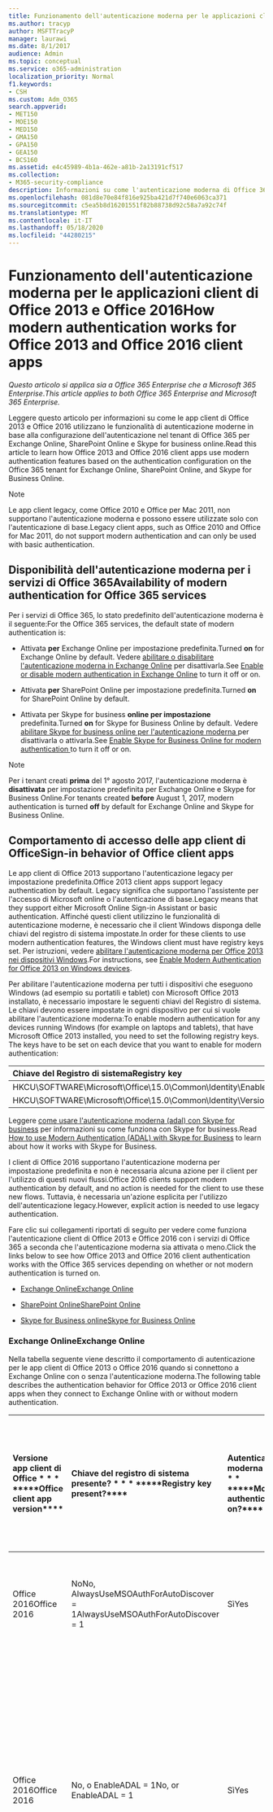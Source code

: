 ```yaml
---
title: Funzionamento dell'autenticazione moderna per le applicazioni client di Office 2013 e Office 2016
ms.author: tracyp
author: MSFTTracyP
manager: laurawi
ms.date: 8/1/2017
audience: Admin
ms.topic: conceptual
ms.service: o365-administration
localization_priority: Normal
f1.keywords:
- CSH
ms.custom: Adm_O365
search.appverid:
- MET150
- MOE150
- MED150
- GMA150
- GPA150
- GEA150
- BCS160
ms.assetid: e4c45989-4b1a-462e-a81b-2a13191cf517
ms.collection:
- M365-security-compliance
description: Informazioni su come l'autenticazione moderna di Office 365 funziona in modo diverso per le app client di Office 2013 e 2016.
ms.openlocfilehash: 081d8e70e84f816e925ba421d7f740e6063ca371
ms.sourcegitcommit: c5ea5b8d16201551f82b88738d92c58a7a92c74f
ms.translationtype: MT
ms.contentlocale: it-IT
ms.lasthandoff: 05/18/2020
ms.locfileid: "44280215"
---
```

# <a name="how-modern-authentication-works-for-office-2013-and-office-2016-client-apps"></a><span data-ttu-id="49607-103">Funzionamento dell'autenticazione moderna per le applicazioni client di Office 2013 e Office 2016</span><span class="sxs-lookup"><span data-stu-id="49607-103">How modern authentication works for Office 2013 and Office 2016 client apps</span></span>

<span data-ttu-id="49607-104">*Questo articolo si applica sia a Office 365 Enterprise che a Microsoft 365 Enterprise*.</span><span class="sxs-lookup"><span data-stu-id="49607-104">*This article applies to both Office 365 Enterprise and Microsoft 365 Enterprise.*</span></span>

<span data-ttu-id="49607-105">Leggere questo articolo per informazioni su come le app client di Office 2013 e Office 2016 utilizzano le funzionalità di autenticazione moderne in base alla configurazione dell'autenticazione nel tenant di Office 365 per Exchange Online, SharePoint Online e Skype for business online.</span><span class="sxs-lookup"><span data-stu-id="49607-105">Read this article to learn how Office 2013 and Office 2016 client apps use modern authentication features based on the authentication configuration on the Office 365 tenant for Exchange Online, SharePoint Online, and Skype for Business Online.</span></span>

> [!NOTE]
> <span data-ttu-id="49607-106">Le app client legacy, come Office 2010 e Office per Mac 2011, non supportano l'autenticazione moderna e possono essere utilizzate solo con l'autenticazione di base.</span><span class="sxs-lookup"><span data-stu-id="49607-106">Legacy client apps, such as Office 2010 and Office for Mac 2011, do not support modern authentication and can only be used with basic authentication.</span></span>

## <a name="availability-of-modern-authentication-for-office-365-services"></a><span data-ttu-id="49607-107">Disponibilità dell'autenticazione moderna per i servizi di Office 365</span><span class="sxs-lookup"><span data-stu-id="49607-107">Availability of modern authentication for Office 365 services</span></span>

<span data-ttu-id="49607-108">Per i servizi di Office 365, lo stato predefinito dell'autenticazione moderna è il seguente:</span><span class="sxs-lookup"><span data-stu-id="49607-108">For the Office 365 services, the default state of modern authentication is:</span></span>
  
- <span data-ttu-id="49607-109">Attivata **per** Exchange Online per impostazione predefinita.</span><span class="sxs-lookup"><span data-stu-id="49607-109">Turned **on** for Exchange Online by default.</span></span> <span data-ttu-id="49607-110">Vedere [abilitare o disabilitare l'autenticazione moderna in Exchange Online](https://support.office.com/article/58018196-f918-49cd-8238-56f57f38d662) per disattivarla.</span><span class="sxs-lookup"><span data-stu-id="49607-110">See [Enable or disable modern authentication in Exchange Online](https://support.office.com/article/58018196-f918-49cd-8238-56f57f38d662) to turn it off or on.</span></span> 
    
- <span data-ttu-id="49607-111">Attivata **per** SharePoint Online per impostazione predefinita.</span><span class="sxs-lookup"><span data-stu-id="49607-111">Turned **on** for SharePoint Online by default.</span></span> 
    
- <span data-ttu-id="49607-112">Attivata per Skype for business **online per impostazione** predefinita.</span><span class="sxs-lookup"><span data-stu-id="49607-112">Turned **on** for Skype for Business Online by default.</span></span> <span data-ttu-id="49607-113">Vedere [abilitare Skype for business online per l'autenticazione moderna ](https://social.technet.microsoft.com/wiki/contents/articles/34339.skype-for-business-online-enable-your-tenant-for-modern-authentication.aspx)per disattivarla o attivarla.</span><span class="sxs-lookup"><span data-stu-id="49607-113">See [Enable Skype for Business Online for modern authentication ](https://social.technet.microsoft.com/wiki/contents/articles/34339.skype-for-business-online-enable-your-tenant-for-modern-authentication.aspx)to turn it off or on.</span></span>

> [!NOTE]
> <span data-ttu-id="49607-114">Per i tenant creati **prima** del 1° agosto 2017, l'autenticazione moderna è **disattivata** per impostazione predefinita per Exchange Online e Skype for Business Online.</span><span class="sxs-lookup"><span data-stu-id="49607-114">For tenants created **before** August 1, 2017, modern authentication is turned **off** by default for Exchange Online and Skype for Business Online.</span></span>
    
## <a name="sign-in-behavior-of-office-client-apps"></a><span data-ttu-id="49607-115">Comportamento di accesso delle app client di Office</span><span class="sxs-lookup"><span data-stu-id="49607-115">Sign-in behavior of Office client apps</span></span>

<span data-ttu-id="49607-116">Le app client di Office 2013 supportano l'autenticazione legacy per impostazione predefinita.</span><span class="sxs-lookup"><span data-stu-id="49607-116">Office 2013 client apps support legacy authentication by default.</span></span> <span data-ttu-id="49607-117">Legacy significa che supportano l'assistente per l'accesso di Microsoft online o l'autenticazione di base.</span><span class="sxs-lookup"><span data-stu-id="49607-117">Legacy means that they support either Microsoft Online Sign-in Assistant or basic authentication.</span></span> <span data-ttu-id="49607-118">Affinché questi client utilizzino le funzionalità di autenticazione moderne, è necessario che il client Windows disponga delle chiavi del registro di sistema impostate.</span><span class="sxs-lookup"><span data-stu-id="49607-118">In order for these clients to use modern authentication features, the Windows client must have registry keys set.</span></span> <span data-ttu-id="49607-119">Per istruzioni, vedere [abilitare l'autenticazione moderna per Office 2013 nei dispositivi Windows](https://support.office.com/article/7dc1c01a-090f-4971-9677-f1b192d6c910).</span><span class="sxs-lookup"><span data-stu-id="49607-119">For instructions, see [Enable Modern Authentication for Office 2013 on Windows devices](https://support.office.com/article/7dc1c01a-090f-4971-9677-f1b192d6c910).</span></span>

<span data-ttu-id="49607-p104">Per abilitare l'autenticazione moderna per tutti i dispositivi che eseguono Windows (ad esempio su portatili e tablet) con Microsoft Office 2013 installato, è necessario impostare le seguenti chiavi del Registro di sistema. Le chiavi devono essere impostate in ogni dispositivo per cui si vuole abilitare l'autenticazione moderna:</span><span class="sxs-lookup"><span data-stu-id="49607-p104">To enable modern authentication for any devices running Windows (for example on laptops and tablets), that have Microsoft Office 2013 installed, you need to set the following registry keys. The keys have to be set on each device that you want to enable for modern authentication:</span></span>
  
|<span data-ttu-id="49607-122">**Chiave del Registro di sistema**</span><span class="sxs-lookup"><span data-stu-id="49607-122">**Registry key**</span></span>|<span data-ttu-id="49607-123">**Tipo**</span><span class="sxs-lookup"><span data-stu-id="49607-123">**Type**</span></span>|<span data-ttu-id="49607-124">**Valore**</span><span class="sxs-lookup"><span data-stu-id="49607-124">**Value**</span></span> |
|:-------|:------:|--------:|
|<span data-ttu-id="49607-125">HKCU\SOFTWARE\Microsoft\Office\15.0\Common\Identity\EnableADAL</span><span class="sxs-lookup"><span data-stu-id="49607-125">HKCU\SOFTWARE\Microsoft\Office\15.0\Common\Identity\EnableADAL</span></span>  |<span data-ttu-id="49607-126">REG_DWORD</span><span class="sxs-lookup"><span data-stu-id="49607-126">REG_DWORD</span></span>  |<span data-ttu-id="49607-127">1 </span><span class="sxs-lookup"><span data-stu-id="49607-127">1</span></span>  |
|<span data-ttu-id="49607-128">HKCU\SOFTWARE\Microsoft\Office\15.0\Common\Identity\Version</span><span class="sxs-lookup"><span data-stu-id="49607-128">HKCU\SOFTWARE\Microsoft\Office\15.0\Common\Identity\Version</span></span> |<span data-ttu-id="49607-129">REG_DWORD</span><span class="sxs-lookup"><span data-stu-id="49607-129">REG_DWORD</span></span> |<span data-ttu-id="49607-130">1 </span><span class="sxs-lookup"><span data-stu-id="49607-130">1</span></span> |
  
<span data-ttu-id="49607-131">Leggere [come usare l'autenticazione moderna (adal) con Skype for business](https://go.microsoft.com/fwlink/p/?LinkId=785431) per informazioni su come funziona con Skype for business.</span><span class="sxs-lookup"><span data-stu-id="49607-131">Read [How to use Modern Authentication (ADAL) with Skype for Business](https://go.microsoft.com/fwlink/p/?LinkId=785431) to learn about how it works with Skype for Business.</span></span> 
  
<span data-ttu-id="49607-132">I client di Office 2016 supportano l'autenticazione moderna per impostazione predefinita e non è necessaria alcuna azione per il client per l'utilizzo di questi nuovi flussi.</span><span class="sxs-lookup"><span data-stu-id="49607-132">Office 2016 clients support modern authentication by default, and no action is needed for the client to use these new flows.</span></span> <span data-ttu-id="49607-133">Tuttavia, è necessaria un'azione esplicita per l'utilizzo dell'autenticazione legacy.</span><span class="sxs-lookup"><span data-stu-id="49607-133">However, explicit action is needed to use legacy authentication.</span></span>
  
<span data-ttu-id="49607-134">Fare clic sui collegamenti riportati di seguito per vedere come funziona l'autenticazione client di Office 2013 e Office 2016 con i servizi di Office 365 a seconda che l'autenticazione moderna sia attivata o meno.</span><span class="sxs-lookup"><span data-stu-id="49607-134">Click the links below to see how Office 2013 and Office 2016 client authentication works with the Office 365 services depending on whether or not modern authentication is turned on.</span></span>
  
- [<span data-ttu-id="49607-135">Exchange Online</span><span class="sxs-lookup"><span data-stu-id="49607-135">Exchange Online</span></span>](modern-auth-for-office-2013-and-2016.md#BK_EchangeOnline)
    
- [<span data-ttu-id="49607-136">SharePoint Online</span><span class="sxs-lookup"><span data-stu-id="49607-136">SharePoint Online</span></span>](modern-auth-for-office-2013-and-2016.md#BK_SharePointOnline)
    
- [<span data-ttu-id="49607-137">Skype for Business online</span><span class="sxs-lookup"><span data-stu-id="49607-137">Skype for Business Online</span></span>](modern-auth-for-office-2013-and-2016.md#BK_SFBO)
    
<span data-ttu-id="49607-138"><a name="BK_EchangeOnline"> </a></span><span class="sxs-lookup"><span data-stu-id="49607-138"><a name="BK_EchangeOnline"> </a></span></span>
### <a name="exchange-online"></a><span data-ttu-id="49607-139">Exchange Online</span><span class="sxs-lookup"><span data-stu-id="49607-139">Exchange Online</span></span>

<span data-ttu-id="49607-140">Nella tabella seguente viene descritto il comportamento di autenticazione per le app client di Office 2013 o Office 2016 quando si connettono a Exchange Online con o senza l'autenticazione moderna.</span><span class="sxs-lookup"><span data-stu-id="49607-140">The following table describes the authentication behavior for Office 2013 or Office 2016 client apps when they connect to Exchange Online with or without modern authentication.</span></span>
  
|<span data-ttu-id="49607-141">Versione app client di Office \* \* \* \*</span><span class="sxs-lookup"><span data-stu-id="49607-141">\*\*\*\*Office client app version\*\*\*\*</span></span>|<span data-ttu-id="49607-142">Chiave del registro di sistema presente? \* \* \* \*</span><span class="sxs-lookup"><span data-stu-id="49607-142">\*\*\*\*Registry key present?\*\*\*\*</span></span>|<span data-ttu-id="49607-143">Autenticazione moderna in? \* \* \* \*</span><span class="sxs-lookup"><span data-stu-id="49607-143">\*\*\*\*Modern authentication on?\*\*\*\*</span></span>|<span data-ttu-id="49607-144">Comportamento di autenticazione con autenticazione moderna attivata per il tenant (impostazione predefinita) \* \* \* \*</span><span class="sxs-lookup"><span data-stu-id="49607-144">\*\*\*\*Authentication behavior with modern authentication turned on for the tenant (default)\*\*\*\*</span></span>|<span data-ttu-id="49607-145">Comportamento di autenticazione con l'autenticazione moderna disattivata per il tenant \* \* \* \*</span><span class="sxs-lookup"><span data-stu-id="49607-145">\*\*\*\*Authentication behavior with modern authentication turned off for the tenant\*\*\*\*</span></span>|
|:-----|:-----|:-----|:-----|:-----|
|<span data-ttu-id="49607-146">Office 2016</span><span class="sxs-lookup"><span data-stu-id="49607-146">Office 2016</span></span>  <br/> |<span data-ttu-id="49607-147">No</span><span class="sxs-lookup"><span data-stu-id="49607-147">No,</span></span> <br> <span data-ttu-id="49607-148">AlwaysUseMSOAuthForAutoDiscover = 1</span><span class="sxs-lookup"><span data-stu-id="49607-148">AlwaysUseMSOAuthForAutoDiscover = 1</span></span> <br/> |<span data-ttu-id="49607-149">Sì</span><span class="sxs-lookup"><span data-stu-id="49607-149">Yes</span></span>  <br/> |<span data-ttu-id="49607-150">Impone l'autenticazione moderna in Outlook 2010, 2013 o 2016</span><span class="sxs-lookup"><span data-stu-id="49607-150">Forces modern authentication on Outlook 2010, 2013 or 2016</span></span> <br/> [<span data-ttu-id="49607-151">Altre informazioni</span><span class="sxs-lookup"><span data-stu-id="49607-151">More info</span></span>](https://support.microsoft.com/help/3126599/outlook-prompts-for-password-when-modern-authentication-is-enabled)|<span data-ttu-id="49607-152">Impone l'autenticazione moderna all'interno del client Outlook.</span><span class="sxs-lookup"><span data-stu-id="49607-152">Forces modern authentication within the Outlook client.</span></span><br/> |
|<span data-ttu-id="49607-153">Office 2016</span><span class="sxs-lookup"><span data-stu-id="49607-153">Office 2016</span></span>  <br/> |<span data-ttu-id="49607-154">No, o EnableADAL = 1</span><span class="sxs-lookup"><span data-stu-id="49607-154">No, or EnableADAL = 1</span></span>  <br/> |<span data-ttu-id="49607-155">Sì</span><span class="sxs-lookup"><span data-stu-id="49607-155">Yes</span></span>  <br/> |<span data-ttu-id="49607-156">L'autenticazione moderna viene tentata per prima.</span><span class="sxs-lookup"><span data-stu-id="49607-156">Modern authentication is attempted first.</span></span> <span data-ttu-id="49607-157">Se il server rifiuta una connessione di autenticazione moderna, viene utilizzata l'autenticazione di base.</span><span class="sxs-lookup"><span data-stu-id="49607-157">If the server refuses a modern authentication connection, then basic authentication is used.</span></span> <span data-ttu-id="49607-158">Il server rifiuta l'autenticazione moderna quando il tenant non è abilitato.</span><span class="sxs-lookup"><span data-stu-id="49607-158">Server refuses modern authentication when the tenant is not enabled.</span></span>  <br/> |<span data-ttu-id="49607-159">L'autenticazione moderna viene tentata per prima.</span><span class="sxs-lookup"><span data-stu-id="49607-159">Modern authentication is attempted first.</span></span> <span data-ttu-id="49607-160">Se il server rifiuta una connessione di autenticazione moderna, viene utilizzata l'autenticazione di base.</span><span class="sxs-lookup"><span data-stu-id="49607-160">If the server refuses a modern authentication connection, then basic authentication is used.</span></span> <span data-ttu-id="49607-161">Il server rifiuta l'autenticazione moderna quando il tenant non è abilitato.</span><span class="sxs-lookup"><span data-stu-id="49607-161">Server refuses modern authentication when the tenant is not enabled.</span></span>  <br/> |
|<span data-ttu-id="49607-162">Office 2016</span><span class="sxs-lookup"><span data-stu-id="49607-162">Office 2016</span></span>  <br/> |<span data-ttu-id="49607-163">Sì, EnableADAL = 1</span><span class="sxs-lookup"><span data-stu-id="49607-163">Yes, EnableADAL = 1</span></span>  <br/> |<span data-ttu-id="49607-164">Sì</span><span class="sxs-lookup"><span data-stu-id="49607-164">Yes</span></span>  <br/> |<span data-ttu-id="49607-165">L'autenticazione moderna viene tentata per prima.</span><span class="sxs-lookup"><span data-stu-id="49607-165">Modern authentication is attempted first.</span></span> <span data-ttu-id="49607-166">Se il server rifiuta una connessione di autenticazione moderna, viene utilizzata l'autenticazione di base.</span><span class="sxs-lookup"><span data-stu-id="49607-166">If the server refuses a modern authentication connection, then basic authentication is used.</span></span> <span data-ttu-id="49607-167">Il server rifiuta l'autenticazione moderna quando il tenant non è abilitato.</span><span class="sxs-lookup"><span data-stu-id="49607-167">Server refuses modern authentication when the tenant is not enabled.</span></span>  <br/> |<span data-ttu-id="49607-168">L'autenticazione moderna viene tentata per prima.</span><span class="sxs-lookup"><span data-stu-id="49607-168">Modern authentication is attempted first.</span></span> <span data-ttu-id="49607-169">Se il server rifiuta una connessione di autenticazione moderna, viene utilizzata l'autenticazione di base.</span><span class="sxs-lookup"><span data-stu-id="49607-169">If the server refuses a modern authentication connection, then basic authentication is used.</span></span> <span data-ttu-id="49607-170">Il server rifiuta l'autenticazione moderna quando il tenant non è abilitato.</span><span class="sxs-lookup"><span data-stu-id="49607-170">Server refuses modern authentication when the tenant is not enabled.</span></span>  <br/> |
|<span data-ttu-id="49607-171">Office 2016</span><span class="sxs-lookup"><span data-stu-id="49607-171">Office 2016</span></span>  <br/> |<span data-ttu-id="49607-172">Sì, EnableADAL = 0</span><span class="sxs-lookup"><span data-stu-id="49607-172">Yes, EnableADAL=0</span></span>  <br/> |<span data-ttu-id="49607-173">No</span><span class="sxs-lookup"><span data-stu-id="49607-173">No</span></span>  <br/> |<span data-ttu-id="49607-174">Autenticazione di base</span><span class="sxs-lookup"><span data-stu-id="49607-174">Basic authentication</span></span>  <br/> |<span data-ttu-id="49607-175">Autenticazione di base</span><span class="sxs-lookup"><span data-stu-id="49607-175">Basic authentication</span></span>  <br/> |
|<span data-ttu-id="49607-176">Office 2013</span><span class="sxs-lookup"><span data-stu-id="49607-176">Office 2013</span></span>  <br/> |<span data-ttu-id="49607-177">No</span><span class="sxs-lookup"><span data-stu-id="49607-177">No</span></span>  <br/> |<span data-ttu-id="49607-178">No</span><span class="sxs-lookup"><span data-stu-id="49607-178">No</span></span>  <br/> |<span data-ttu-id="49607-179">Autenticazione di base</span><span class="sxs-lookup"><span data-stu-id="49607-179">Basic authentication</span></span>  <br/> |<span data-ttu-id="49607-180">Autenticazione di base</span><span class="sxs-lookup"><span data-stu-id="49607-180">Basic authentication</span></span>  <br/> |
|<span data-ttu-id="49607-181">Office 2013</span><span class="sxs-lookup"><span data-stu-id="49607-181">Office 2013</span></span>  <br/> |<span data-ttu-id="49607-182">Sì, EnableADAL = 1</span><span class="sxs-lookup"><span data-stu-id="49607-182">Yes, EnableADAL = 1</span></span>  <br/> |<span data-ttu-id="49607-183">Sì</span><span class="sxs-lookup"><span data-stu-id="49607-183">Yes</span></span>  <br/> |<span data-ttu-id="49607-184">L'autenticazione moderna viene tentata per prima.</span><span class="sxs-lookup"><span data-stu-id="49607-184">Modern authentication is attempted first.</span></span> <span data-ttu-id="49607-185">Se il server rifiuta una connessione di autenticazione moderna, viene utilizzata l'autenticazione di base.</span><span class="sxs-lookup"><span data-stu-id="49607-185">If the server refuses a modern authentication connection, then basic authentication is used.</span></span> <span data-ttu-id="49607-186">Il server rifiuta l'autenticazione moderna quando il tenant non è abilitato.</span><span class="sxs-lookup"><span data-stu-id="49607-186">Server refuses modern authentication when the tenant is not enabled.</span></span>  <br/> |<span data-ttu-id="49607-187">L'autenticazione moderna viene tentata per prima.</span><span class="sxs-lookup"><span data-stu-id="49607-187">Modern authentication is attempted first.</span></span> <span data-ttu-id="49607-188">Se il server rifiuta una connessione di autenticazione moderna, viene utilizzata l'autenticazione di base.</span><span class="sxs-lookup"><span data-stu-id="49607-188">If the server refuses a modern authentication connection, then basic authentication is used.</span></span> <span data-ttu-id="49607-189">Il server rifiuta l'autenticazione moderna quando il tenant non è abilitato.</span><span class="sxs-lookup"><span data-stu-id="49607-189">Server refuses modern authentication when the tenant is not enabled.</span></span>  <br/> |
   
<span data-ttu-id="49607-190"><a name="BK_SharePointOnline"> </a></span><span class="sxs-lookup"><span data-stu-id="49607-190"><a name="BK_SharePointOnline"> </a></span></span>
### <a name="sharepoint-online"></a><span data-ttu-id="49607-191">SharePoint Online</span><span class="sxs-lookup"><span data-stu-id="49607-191">SharePoint Online</span></span>

<span data-ttu-id="49607-192">Nella tabella seguente viene descritto il comportamento di autenticazione per le app client di Office 2013 o Office 2016 quando si connettono a SharePoint Online con o senza l'autenticazione moderna.</span><span class="sxs-lookup"><span data-stu-id="49607-192">The following table describes the authentication behavior for Office 2013 or Office 2016 client apps when they connect to SharePoint Online with or without modern authentication.</span></span>
  
|<span data-ttu-id="49607-193">Versione app client di Office \* \* \* \*</span><span class="sxs-lookup"><span data-stu-id="49607-193">\*\*\*\*Office client app version\*\*\*\*</span></span>|<span data-ttu-id="49607-194">Chiave del registro di sistema presente? \* \* \* \*</span><span class="sxs-lookup"><span data-stu-id="49607-194">\*\*\*\*Registry key present?\*\*\*\*</span></span>|<span data-ttu-id="49607-195">Autenticazione moderna in? \* \* \* \*</span><span class="sxs-lookup"><span data-stu-id="49607-195">\*\*\*\*Modern authentication on?\*\*\*\*</span></span>|<span data-ttu-id="49607-196">Comportamento di autenticazione con autenticazione moderna attivata per il tenant (impostazione predefinita) \* \* \* \*</span><span class="sxs-lookup"><span data-stu-id="49607-196">\*\*\*\*Authentication behavior with modern authentication turned on for the tenant (default)\*\*\*\*</span></span>|<span data-ttu-id="49607-197">Comportamento di autenticazione con l'autenticazione moderna disattivata per il tenant \* \* \* \*</span><span class="sxs-lookup"><span data-stu-id="49607-197">\*\*\*\*Authentication behavior with modern authentication turned off for the tenant\*\*\*\*</span></span>|
|:-----|:-----|:-----|:-----|:-----|
|<span data-ttu-id="49607-198">Office 2016</span><span class="sxs-lookup"><span data-stu-id="49607-198">Office 2016</span></span>  <br/> |<span data-ttu-id="49607-199">No, o EnableADAL = 1</span><span class="sxs-lookup"><span data-stu-id="49607-199">No, or EnableADAL = 1</span></span>  <br/> |<span data-ttu-id="49607-200">Sì</span><span class="sxs-lookup"><span data-stu-id="49607-200">Yes</span></span>  <br/> |<span data-ttu-id="49607-201">Solo autenticazione moderna.</span><span class="sxs-lookup"><span data-stu-id="49607-201">Modern authentication only.</span></span>  <br/> |<span data-ttu-id="49607-202">Errore di connessione.</span><span class="sxs-lookup"><span data-stu-id="49607-202">Failure to connect.</span></span>  <br/> |
|<span data-ttu-id="49607-203">Office 2016</span><span class="sxs-lookup"><span data-stu-id="49607-203">Office 2016</span></span>  <br/> |<span data-ttu-id="49607-204">Sì, EnableADAL = 1</span><span class="sxs-lookup"><span data-stu-id="49607-204">Yes, EnableADAL = 1</span></span>  <br/> |<span data-ttu-id="49607-205">Sì</span><span class="sxs-lookup"><span data-stu-id="49607-205">Yes</span></span>  <br/> |<span data-ttu-id="49607-206">Solo autenticazione moderna.</span><span class="sxs-lookup"><span data-stu-id="49607-206">Modern authentication only.</span></span>  <br/> |<span data-ttu-id="49607-207">Errore di connessione.</span><span class="sxs-lookup"><span data-stu-id="49607-207">Failure to connect.</span></span>  <br/> |
|<span data-ttu-id="49607-208">Office 2016</span><span class="sxs-lookup"><span data-stu-id="49607-208">Office 2016</span></span>  <br/> |<span data-ttu-id="49607-209">Sì, EnableADAL = 0</span><span class="sxs-lookup"><span data-stu-id="49607-209">Yes, EnableADAL = 0</span></span>  <br/> |<span data-ttu-id="49607-210">No</span><span class="sxs-lookup"><span data-stu-id="49607-210">No</span></span>  <br/> |<span data-ttu-id="49607-211">Solo assistente per l'accesso di Microsoft online.</span><span class="sxs-lookup"><span data-stu-id="49607-211">Microsoft Online Sign-in Assistant only.</span></span>  <br/> |<span data-ttu-id="49607-212">Solo assistente per l'accesso di Microsoft online.</span><span class="sxs-lookup"><span data-stu-id="49607-212">Microsoft Online Sign-in Assistant only.</span></span>  <br/> |
|<span data-ttu-id="49607-213">Office 2013</span><span class="sxs-lookup"><span data-stu-id="49607-213">Office 2013</span></span>  <br/> |<span data-ttu-id="49607-214">No</span><span class="sxs-lookup"><span data-stu-id="49607-214">No</span></span>  <br/> |<span data-ttu-id="49607-215">No</span><span class="sxs-lookup"><span data-stu-id="49607-215">No</span></span>  <br/> |<span data-ttu-id="49607-216">Solo assistente per l'accesso di Microsoft online.</span><span class="sxs-lookup"><span data-stu-id="49607-216">Microsoft Online Sign-in Assistant only.</span></span>  <br/> |<span data-ttu-id="49607-217">Solo assistente per l'accesso di Microsoft online.</span><span class="sxs-lookup"><span data-stu-id="49607-217">Microsoft Online Sign-in Assistant only.</span></span>  <br/> |
|<span data-ttu-id="49607-218">Office 2013</span><span class="sxs-lookup"><span data-stu-id="49607-218">Office 2013</span></span>  <br/> |<span data-ttu-id="49607-219">Sì, EnableADAL = 1</span><span class="sxs-lookup"><span data-stu-id="49607-219">Yes, EnableADAL = 1</span></span>  <br/> |<span data-ttu-id="49607-220">Sì</span><span class="sxs-lookup"><span data-stu-id="49607-220">Yes</span></span>  <br/> |<span data-ttu-id="49607-221">Solo autenticazione moderna.</span><span class="sxs-lookup"><span data-stu-id="49607-221">Modern authentication only.</span></span>  <br/> |<span data-ttu-id="49607-222">Errore di connessione.</span><span class="sxs-lookup"><span data-stu-id="49607-222">Failure to connect.</span></span>  <br/> |
   
### <a name="skype-for-business-online"></a><span data-ttu-id="49607-223">Skype for Business Online</span><span class="sxs-lookup"><span data-stu-id="49607-223">Skype for Business Online</span></span>
<span data-ttu-id="49607-224"><a name="BK_SFBO"> </a></span><span class="sxs-lookup"><span data-stu-id="49607-224"><a name="BK_SFBO"> </a></span></span>

<span data-ttu-id="49607-225">Nella tabella seguente viene descritto il comportamento di autenticazione per le app client di Office 2013 o Office 2016 quando si connettono a Skype for business online con o senza l'autenticazione moderna.</span><span class="sxs-lookup"><span data-stu-id="49607-225">The following table describes the authentication behavior for Office 2013 or Office 2016 client apps when they connect to Skype for Business Online with or without modern authentication.</span></span>
  
|<span data-ttu-id="49607-226">Versione app client di Office \* \* \* \*</span><span class="sxs-lookup"><span data-stu-id="49607-226">\*\*\*\*Office client app version\*\*\*\*</span></span>|<span data-ttu-id="49607-227">Chiave del registro di sistema presente? \* \* \* \*</span><span class="sxs-lookup"><span data-stu-id="49607-227">\*\*\*\*Registry key present?\*\*\*\*</span></span>|<span data-ttu-id="49607-228">Autenticazione moderna in? \* \* \* \*</span><span class="sxs-lookup"><span data-stu-id="49607-228">\*\*\*\*Modern authentication on?\*\*\*\*</span></span>|<span data-ttu-id="49607-229">Comportamento di autenticazione con autenticazione moderna attivata per il tenant \* \* \* \*</span><span class="sxs-lookup"><span data-stu-id="49607-229">\*\*\*\*Authentication behavior with modern authentication turned on for the tenant\*\*\*\*</span></span>|<span data-ttu-id="49607-230">Comportamento di autenticazione con l'autenticazione moderna disattivata per il tenant (impostazione predefinita) \* \* \* \*</span><span class="sxs-lookup"><span data-stu-id="49607-230">\*\*\*\*Authentication behavior with modern authentication turned off for the tenant (default)\*\*\*\*</span></span>|
|:-----|:-----|:-----|:-----|:-----|
|<span data-ttu-id="49607-231">Office 2016</span><span class="sxs-lookup"><span data-stu-id="49607-231">Office 2016</span></span>  <br/> |<span data-ttu-id="49607-232">No, o EnableADAL = 1</span><span class="sxs-lookup"><span data-stu-id="49607-232">No, or EnableADAL = 1</span></span>  <br/> |<span data-ttu-id="49607-233">Sì</span><span class="sxs-lookup"><span data-stu-id="49607-233">Yes</span></span>  <br/> |<span data-ttu-id="49607-234">L'autenticazione moderna viene tentata per prima.</span><span class="sxs-lookup"><span data-stu-id="49607-234">Modern authentication is attempted first.</span></span> <span data-ttu-id="49607-235">Se il server rifiuta una connessione di autenticazione moderna, viene utilizzato l'assistente per l'accesso di Microsoft online.</span><span class="sxs-lookup"><span data-stu-id="49607-235">If the server refuses a modern authentication connection, then Microsoft Online Sign-in Assistant is used.</span></span> <span data-ttu-id="49607-236">Server rifiuta l'autenticazione moderna quando i tenant di Skype for business online non sono abilitati.</span><span class="sxs-lookup"><span data-stu-id="49607-236">Server refuses modern authentication when Skype for Business Online tenants are not enabled.</span></span>  <br/> |<span data-ttu-id="49607-237">L'autenticazione moderna viene tentata per prima.</span><span class="sxs-lookup"><span data-stu-id="49607-237">Modern authentication is attempted first.</span></span> <span data-ttu-id="49607-238">Se il server rifiuta una connessione di autenticazione moderna, viene utilizzato l'assistente per l'accesso di Microsoft online.</span><span class="sxs-lookup"><span data-stu-id="49607-238">If the server refuses a modern authentication connection, then Microsoft Online Sign-in Assistant is used.</span></span> <span data-ttu-id="49607-239">Server rifiuta l'autenticazione moderna quando i tenant di Skype for business online non sono abilitati.</span><span class="sxs-lookup"><span data-stu-id="49607-239">Server refuses modern authentication when Skype for Business Online tenants are not enabled.</span></span>  <br/> |
|<span data-ttu-id="49607-240">Office 2016</span><span class="sxs-lookup"><span data-stu-id="49607-240">Office 2016</span></span>  <br/> |<span data-ttu-id="49607-241">Sì, EnableADAL = 1</span><span class="sxs-lookup"><span data-stu-id="49607-241">Yes, EnableADAL = 1</span></span>  <br/> |<span data-ttu-id="49607-242">Sì</span><span class="sxs-lookup"><span data-stu-id="49607-242">Yes</span></span>  <br/> |<span data-ttu-id="49607-243">L'autenticazione moderna viene tentata per prima.</span><span class="sxs-lookup"><span data-stu-id="49607-243">Modern authentication is attempted first.</span></span> <span data-ttu-id="49607-244">Se il server rifiuta una connessione di autenticazione moderna, viene utilizzato l'assistente per l'accesso di Microsoft online.</span><span class="sxs-lookup"><span data-stu-id="49607-244">If the server refuses a modern authentication connection, then Microsoft Online Sign-in Assistant is used.</span></span> <span data-ttu-id="49607-245">Server rifiuta l'autenticazione moderna quando i tenant di Skype for business online non sono abilitati.</span><span class="sxs-lookup"><span data-stu-id="49607-245">Server refuses modern authentication when Skype for Business Online tenants are not enabled.</span></span>  <br/> |<span data-ttu-id="49607-246">L'autenticazione moderna viene tentata per prima.</span><span class="sxs-lookup"><span data-stu-id="49607-246">Modern authentication is attempted first.</span></span> <span data-ttu-id="49607-247">Se il server rifiuta una connessione di autenticazione moderna, viene utilizzato l'assistente per l'accesso di Microsoft online.</span><span class="sxs-lookup"><span data-stu-id="49607-247">If the server refuses a modern authentication connection, then Microsoft Online Sign-in Assistant is used.</span></span> <span data-ttu-id="49607-248">Server rifiuta l'autenticazione moderna quando i tenant di Skype for business online non sono abilitati.</span><span class="sxs-lookup"><span data-stu-id="49607-248">Server refuses modern authentication when Skype for Business Online tenants are not enabled.</span></span>  <br/> |
|<span data-ttu-id="49607-249">Office 2016</span><span class="sxs-lookup"><span data-stu-id="49607-249">Office 2016</span></span>  <br/> |<span data-ttu-id="49607-250">Sì, EnableADAL = 0</span><span class="sxs-lookup"><span data-stu-id="49607-250">Yes, EnableADAL = 0</span></span>  <br/> |<span data-ttu-id="49607-251">No</span><span class="sxs-lookup"><span data-stu-id="49607-251">No</span></span>  <br/> |<span data-ttu-id="49607-252">Solo assistente per l'accesso di Microsoft online.</span><span class="sxs-lookup"><span data-stu-id="49607-252">Microsoft Online Sign-in Assistant only.</span></span>  <br/> |<span data-ttu-id="49607-253">Solo assistente per l'accesso di Microsoft online.</span><span class="sxs-lookup"><span data-stu-id="49607-253">Microsoft Online Sign-in Assistant only.</span></span>  <br/> |
|<span data-ttu-id="49607-254">Office 2013</span><span class="sxs-lookup"><span data-stu-id="49607-254">Office 2013</span></span>  <br/> |<span data-ttu-id="49607-255">No</span><span class="sxs-lookup"><span data-stu-id="49607-255">No</span></span>  <br/> |<span data-ttu-id="49607-256">No</span><span class="sxs-lookup"><span data-stu-id="49607-256">No</span></span>  <br/> |<span data-ttu-id="49607-257">Solo assistente per l'accesso di Microsoft online.</span><span class="sxs-lookup"><span data-stu-id="49607-257">Microsoft Online Sign-in Assistant only.</span></span>  <br/> |<span data-ttu-id="49607-258">Solo assistente per l'accesso di Microsoft online.</span><span class="sxs-lookup"><span data-stu-id="49607-258">Microsoft Online Sign-in Assistant only.</span></span>  <br/> |
|<span data-ttu-id="49607-259">Office 2013</span><span class="sxs-lookup"><span data-stu-id="49607-259">Office 2013</span></span>  <br/> |<span data-ttu-id="49607-260">Sì, EnableADAL = 1</span><span class="sxs-lookup"><span data-stu-id="49607-260">Yes, EnableADAL = 1</span></span>  <br/> |<span data-ttu-id="49607-261">Sì</span><span class="sxs-lookup"><span data-stu-id="49607-261">Yes</span></span>  <br/> |<span data-ttu-id="49607-262">L'autenticazione moderna viene tentata per prima.</span><span class="sxs-lookup"><span data-stu-id="49607-262">Modern authentication is attempted first.</span></span> <span data-ttu-id="49607-263">Se il server rifiuta una connessione di autenticazione moderna, viene utilizzato l'assistente per l'accesso di Microsoft online.</span><span class="sxs-lookup"><span data-stu-id="49607-263">If the server refuses a modern authentication connection, then Microsoft Online Sign-in Assistant is used.</span></span> <span data-ttu-id="49607-264">Server rifiuta l'autenticazione moderna quando i tenant di Skype for business online non sono abilitati.</span><span class="sxs-lookup"><span data-stu-id="49607-264">Server refuses modern authentication when Skype for Business Online tenants are not enabled.</span></span>  <br/> |<span data-ttu-id="49607-265">Solo assistente per l'accesso di Microsoft online.</span><span class="sxs-lookup"><span data-stu-id="49607-265">Microsoft Online Sign-in Assistant only.</span></span>  <br/> |
   
## <a name="see-also"></a><span data-ttu-id="49607-266">Vedere anche</span><span class="sxs-lookup"><span data-stu-id="49607-266">See also</span></span>

[<span data-ttu-id="49607-267">Abilitare l'autenticazione moderna per Office 2013 nei dispositivi Windows</span><span class="sxs-lookup"><span data-stu-id="49607-267">Enable Modern Authentication for Office 2013 on Windows devices</span></span>](https://support.office.com/article/enable-modern-authentication-for-office-2013-on-windows-devices-7dc1c01a-090f-4971-9677-f1b192d6c910)

[<span data-ttu-id="49607-268">Pianificare l'autenticazione a più fattori per le distribuzioni di Office 365 (per gli amministratori di Office 365)</span><span class="sxs-lookup"><span data-stu-id="49607-268">Plan for multi-factor authentication for Office 365 Deployments (for Office 365 administrators)</span></span>](https://support.office.com/article/plan-for-multi-factor-authentication-for-office-365-deployments-043807b2-21db-4d5c-b430-c8a6dee0e6ba)

[<span data-ttu-id="49607-269">Accedere a Office 365 con verifica in due passaggi (per gli utenti finali)</span><span class="sxs-lookup"><span data-stu-id="49607-269">Sign in to Office 365 with 2-step verification (for end users)</span></span>](https://support.office.com/article/sign-in-to-office-365-with-2-step-verification-2b856342-170a-438e-9a4f-3c092394d3cb)

[<span data-ttu-id="49607-270">Panoramica di Microsoft 365 Enterprise</span><span class="sxs-lookup"><span data-stu-id="49607-270">Microsoft 365 Enterprise overview</span></span>](https://docs.microsoft.com/microsoft-365/enterprise/microsoft-365-overview)

